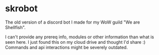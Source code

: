 # skrobot
The old version of a discord bot I made for my WoW guild "We are Shellfish".

I can't provide any prereq info, modules or other information than what is seen here. I just found this on my cloud drive and thought I'd share :)
Commands and api interactions might be severely outdated.
